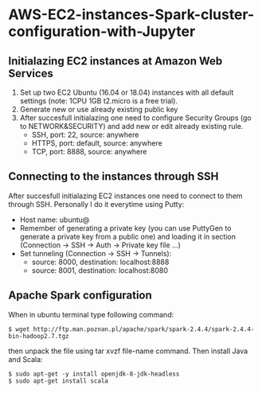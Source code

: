 # AWS-EC2-instances-Spark-cluster-configuration-with-Jupyter

## Initialazing EC2 instances at Amazon Web Services

1. Set up two EC2 Ubuntu (16.04 or 18.04) instances with all default settings (note: 1CPU 1GB t2.micro is a free trial).
2. Generate new or use already existing public key
3. After succesfull initialazing one need to configure Security Groups (go to NETWORK&SECURITY) and add new or edit already existing rule.
   - SSH, port: 22, source: anywhere
   - HTTPS, port: default, source: anywhere
   - TCP, port: 8888, source: anywhere

## Connecting to the instances through SSH

After succesfull initialazing EC2 instances one need to connect to them through SSH.
Personally I do it everytime using Putty:
- Host name: ubuntu@<your-public-DNS-of-an-instance>
- Remember of generating a private key (you can use PuttyGen to generate a private key from a public one)
  and loading it in section (Connection -> SSH -> Auth -> Private key file ...)
- Set tunneling (Connection -> SSH -> Tunnels): 
  - source: 8000, destination: localhost:8888
  - source: 8001, destination: localhost:8080
  
## Apache Spark configuration

When in ubuntu terminal type following command:
```
$ wget http://ftp.man.poznan.pl/apache/spark/spark-2.4.4/spark-2.4.4-bin-hadoop2.7.tgz
```
then unpack the file using tar xvzf file-name command.
Then install Java and Scala:
```
$ sudo apt-get -y install openjdk-8-jdk-headless
$ sudo apt-get install scala
```

